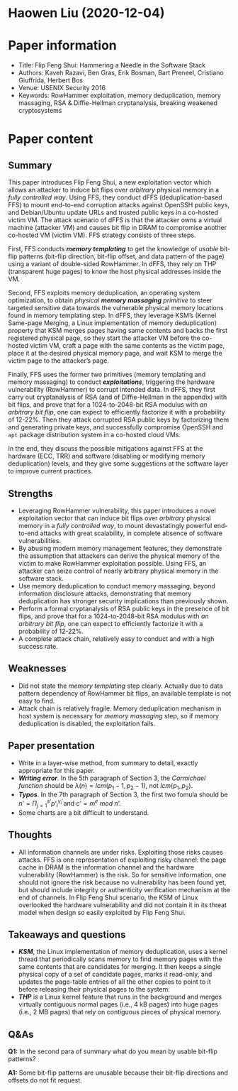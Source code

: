 # Haowen Liu (2020-12-04)

# Paper information

- Title: Flip Feng Shui: Hammering a Needle in the Software Stack
- Authors: Kaveh Razavi, Ben Gras, Erik Bosman, Bart Preneel, Cristiano Giuffrida, Herbert Bos
- Venue: USENIX Security 2016
- Keywords: RowHammer exploitation, memory deduplication, memory massaging, RSA & Diffie-Hellman cryptanalysis, breaking weakened cryptosystems

# Paper content

## Summary

This paper introduces Flip Feng Shui, a new exploitation vector which allows an attacker to induce bit flips over *arbitrary* physical memory in a *fully controlled way*. Using FFS, they conduct dFFS (deduplication-based FFS) to mount end-to-end corruption attacks against OpenSSH public keys, and Debian/Ubuntu update URLs and trusted public keys in a co-hosted victim VM. The attack scenario of dFFS is that the attacker owns a virtual machine (attacker VM) and causes bit flip in DRAM to compromise another co-hosted VM (victim VM). FFS strategy consists of three steps. 

First, FFS conducts ***memory templating*** to get the knowledge of *usable* bit-flip patterns (bit-flip direction, bit-flip offset, and data pattern of the page) using a variant of double-sided RowHammer. In dFFS, they rely on THP (transparent huge pages) to know the host physical addresses inside the VM.

Second, FFS exploits memory deduplication, an operating system optimization, to obtain *physical **memory massaging** primitive* to steer targeted sensitive data towards the vulnerable physical memory locations found in memory templating step. In dFFS, they leverage KSM’s (Kernel Same-page Merging, a Linux implementation of memory deduplication) property that KSM merges pages having same contents and backs the first registered physical page, so they start the attacker VM before the co-hosted victim VM, craft a page with the same contents as the victim page, place it at the desired physical memory page, and wait KSM to merge the victim page to the attacker’s page.

Finally, FFS uses the former two primitives (memory templating and memory massaging) to conduct ***exploitations***, triggering the hardware vulnerability (RowHammer) to corrupt intended data. In dFFS, they first carry out cryptanalysis of RSA (and of Diffie-Hellman in the appendix) with bit flips, and prove that for a $1024$-to-$2048$-bit RSA modulus with *an arbitrary bit flip*, one can expect to efficiently factorize it with a probability of $12$-$22\%$. Then they attack corrupted RSA public keys by factorizing them and generating private keys, and successfully compromise OpenSSH and `apt` package distribution system in a co-hosted cloud VMs.

In the end, they discuss the possible mitigations against FFS at the hardware (ECC, TRR) and software (disabling or modifying memory deduplication) levels, and they give some suggestions at the software layer to improve current practices.


## Strengths

- Leveraging RowHammer vulnerability, this paper introduces a novel exploitation vector that can induce bit flips over *arbitrary* physical memory in a *fully controlled way*, to mount devastatingly powerful end-to-end attacks with great scalability, in complete absence of software vulnerabilities.
- By abusing modern memory management features, they demonstrate the assumption that attackers can derive the physical memory of the victim to make RowHammer exploitation possible. Using FFS, an attacker can seize control of nearly arbitrary physical memory in the software stack.
- Use memory deduplication to conduct memory massaging, beyond information disclosure attacks, demonstrating that memory deduplication has stronger security implications than previously shown.
- Perform a formal cryptanalysis of RSA public keys in the presence of bit flips, and prove that for a $1024$-to-$2048$-bit RSA modulus with *an arbitrary bit flip*, one can expect to efficiently factorize it with a probability of $12$-$22\%$.
- A complete attack chain, relatively easy to conduct and with a high success rate.

## Weaknesses

- Did not state the *memory templating* step clearly. Actually due to data pattern dependency of RowHammer bit flips, an available template is not easy to find.
- Attack chain is relatively fragile. Memory deduplication mechanism in host system is necessary for *memory massaging* step, so if memory deduplication is disabled, the exploitation fails.

## Paper presentation

- Write in a layer-wise method, from summary to detail, exactly appropriate for this paper.
- ***Writing error***. In the 5th paragraph of Section 3, the *Carmichael function* should be $\lambda(n)=lcm(p_1-1,p_2-1)$, not $lcm(p_1,p_2)$.
- ***Typos***. In the 7th paragraph of Section 3, the first two fomula should be $n’=\Pi_{j=1}^{s’}{p’}^{\widetilde{\gamma}_i}_i$ and $c’=m^e$ $mod$ $n’$.
- Some charts are a bit difficult to understand.

## Thoughts
- All information channels are under risks. Exploiting those risks causes attacks. FFS is one representation of exploiting risky channel: the page cache in DRAM is the information channel and the hardware vulnerability (RowHammer) is the risk. So for sensitive information, one should not ignore the risk because no vulnerability has been found yet, but should include integrity or authenticity verification mechanism at the end of channels. In Flip Feng Shui scenario, the KSM of Linux overlooked the hardware vulnerability and did not contain it in its threat model when design so easily exploited by Flip Feng Shui.

## Takeaways and questions

- ***KSM***, the Linux implementation of memory deduplication, uses a kernel thread that periodically scans memory to find memory pages with the same contents that are candidates for merging. It then keeps a single physical copy of a set of candidate pages, marks it read-only, and updates the page-table entries of all the other copies to point to it before releasing their physical pages to the system.
- ***THP*** is a Linux kernel feature that runs in the background and merges virtually contiguous normal pages (i.e., 4 kB pages) into huge pages (i.e., 2 MB pages) that rely on contiguous pieces of physical memory. 

## Q&As

**Q1:** In the second para of summary what do you mean by usable bit-flip patterns?

**A1:** Some bit-flip patterns are unusable because their bit-flip directions and offsets do not fit request.


